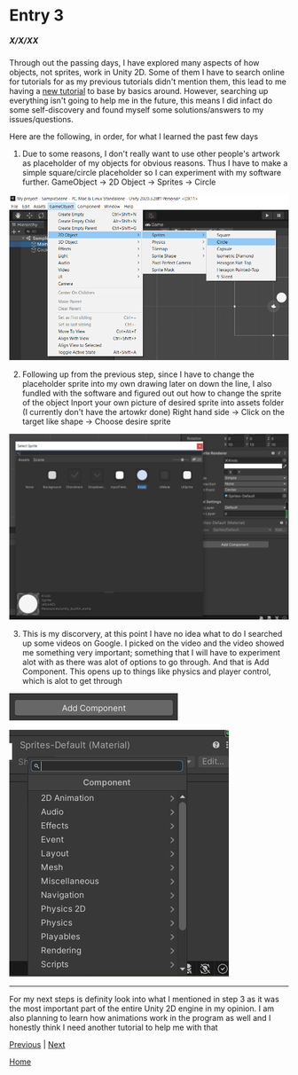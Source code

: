 # Entry 3
##### X/X/XX

Through out the passing days, I have explored many aspects of how objects, not sprites, work in Unity 2D. Some of them I have to search online for tutorials for as my previous tutorials didn't mention them, this lead to me having a [new tutorial](https://www.youtube.com/watch?v=Lu76c85LhGY) to base by basics around. However, searching up everything isn't going to help me in the future, this means I did infact do some self-discovery and found myself some solutions/answers to my issues/questions.

Here are the following, in order, for what I learned the past few days 

1. Due to some reasons, I don't really want to use other people's artwork as placeholder of my objects for obvious reasons. Thus I have to make a simple square/circle placeholder so I can experiment with my software further.
GameObject -> 2D Object -> Sprites -> Circle 

![Example](../pictures/e3_1.png)

2. Following up from the previous step, since I have to change the placeholder sprite into my own drawing later on down the line, I also fundled with the software and figured out out how to change the sprite of the object 
Inport your own picture of desired sprite into assets folder (I currently don't have the artowkr done)
Right hand side -> Click on the target like shape -> Choose desire sprite 

![Example](../pictures/e3_2.png)

3. This is my discorvery, at this point I have no idea what to do I searched up some videos on Google. I picked on the video and the video showed me something very important; something that I will have to experiment alot with as there was alot of options to go through. And that is Add Component. This opens up to things like physics and player control, which is alot to get through

![Example](../pictures/e3_3.png)

![Example](../pictures/e3_4.png)

-----

For my next steps is definity look into what I mentioned in step 3 as it was the most important part of the entire Unity 2D engine in my opinion. I am also planning to learn how animations work in the program as well and I honestly think I need another tutorial to help me with that

[Previous](entry02.md) | [Next](entry04.md)

[Home](../README.md)